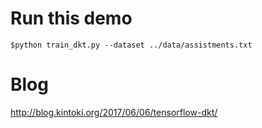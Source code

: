 # Run this demo

`$python train_dkt.py --dataset ../data/assistments.txt`

# Blog
http://blog.kintoki.org/2017/06/06/tensorflow-dkt/
